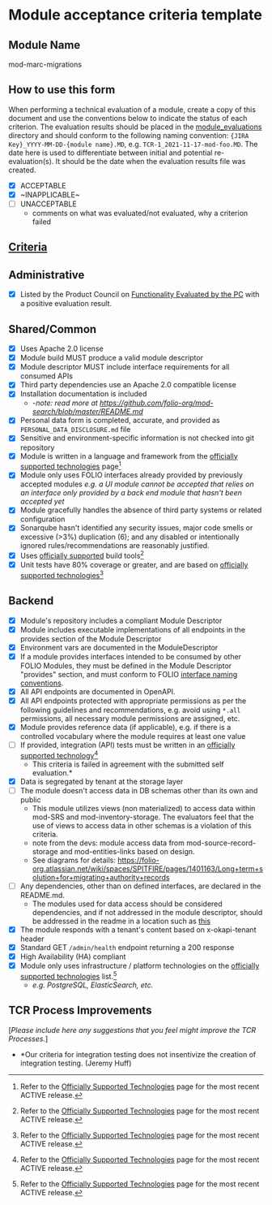 # Module acceptance criteria template

## Module Name
mod-marc-migrations

## How to use this form
When performing a technical evaluation of a module, create a copy of this document and use the conventions below to indicate the status of each criterion.  The evaluation results should be placed in the [module_evaluations](https://github.com/folio-org/tech-council/tree/master/module_evaluations) directory and should conform to the following naming convention: `{JIRA Key}_YYYY-MM-DD-{module name}.MD`, e.g. `TCR-1_2021-11-17-mod-foo.MD`.  The date here is used to differentiate between initial and potential re-evaluation(s).  It should be the date when the evaluation results file was created.

* [x] ACCEPTABLE
* [x] ~INAPPLICABLE~
* [ ] UNACCEPTABLE
  * comments on what was evaluated/not evaluated, why a criterion failed

## [Criteria](https://github.com/folio-org/tech-council/blob/7b10294a5c1c10c7e1a7c5b9f99f04bf07630f06/MODULE_ACCEPTANCE_CRITERIA.MD)

## Administrative
* [x] Listed by the Product Council on [Functionality Evaluated by the PC](https://wiki.folio.org/display/PC/Functionality+Evaluated+by+the+PC) with a positive evaluation result.

## Shared/Common
* [x] Uses Apache 2.0 license
* [x] Module build MUST produce a valid module descriptor
* [x] Module descriptor MUST include interface requirements for all consumed APIs
* [x] Third party dependencies use an Apache 2.0 compatible license
* [x] Installation documentation is included
  * -_note: read more at https://github.com/folio-org/mod-search/blob/master/README.md_
* [x] Personal data form is completed, accurate, and provided as `PERSONAL_DATA_DISCLOSURE.md` file
* [x] Sensitive and environment-specific information is not checked into git repository
* [x] Module is written in a language and framework from the [officially supported technologies](https://wiki.folio.org/display/TC/Officially+Supported+Technologies) page[^1]
* [x] Module only uses FOLIO interfaces already provided by previously accepted modules _e.g. a UI module cannot be accepted that relies on an interface only provided by a back end module that hasn't been accepted yet_
* [x] Module gracefully handles the absence of third party systems or related configuration
* [x] Sonarqube hasn't identified any security issues, major code smells or excessive (>3%) duplication (6); and any disabled or intentionally ignored rules/recommendations are reasonably justified.
* [x] Uses [officially supported](https://wiki.folio.org/display/TC/Officially+Supported+Technologies) build tools[^1]
* [x] Unit tests have 80% coverage or greater, and are based on [officially supported technologies](https://wiki.folio.org/display/TC/Officially+Supported+Technologies)[^1]

## Backend
* [x] Module's repository includes a compliant Module Descriptor
* [x] Module includes executable implementations of all endpoints in the provides section of the Module Descriptor
* [x] Environment vars are documented in the ModuleDescriptor
* [x] If a module provides interfaces intended to be consumed by other FOLIO Modules, they must be defined in the Module Descriptor "provides" section, and must conform to FOLIO [interface naming conventions](https://dev.folio.org/guidelines/naming-conventions/#interfaces).
* [x] All API endpoints are documented in OpenAPI.
* [x] All API endpoints protected with appropriate permissions as per the following guidelines and recommendations, e.g. avoid using `*.all` permissions, all necessary module permissions are assigned, etc.
* [x] Module provides reference data (if applicable), e.g. if there is a controlled vocabulary where the module requires at least one value
* [ ] If provided, integration (API) tests must be written in an [officially supported technology](https://wiki.folio.org/display/TC/Officially+Supported+Technologies)[^1]
     * This criteria is failed in agreement with the submitted self evaluation.*
* [x] Data is segregated by tenant at the storage layer
* [ ] The module doesn't access data in DB schemas other than its own and public
     * This module utilizes views (non materialized) to access data within mod-SRS and mod-inventory-storage. The evaluators feel that the use of views to access data in other schemas is a violation of this criteria.  
     * note from the devs: module access data from mod-source-record-storage and mod-entities-links based on design. 
     * See diagrams for details: https://folio-org.atlassian.net/wiki/spaces/SPITFIRE/pages/1401163/Long+term+solution+for+migrating+authority+records
* [ ] Any dependencies, other than on defined interfaces, are declared in the README.md.
     * The modules used for data access should be considered dependencies, and if not addressed in the module descriptor, should be addressed in the readme in a location such as [this](https://github.com/folio-org/mod-marc-migrations/blob/tech-evaluation/doc/documentation.md#folio-modules-communication)
* [x] The module responds with a tenant's content based on x-okapi-tenant header
* [x] Standard GET `/admin/health` endpoint returning a 200 response
* [x] High Availability (HA) compliant
* [x] Module only uses infrastructure / platform technologies on the [officially supported technologies](https://wiki.folio.org/display/TC/Officially+Supported+Technologies) list.[^1]
  * _e.g. PostgreSQL, ElasticSearch, etc._

## TCR Process Improvements
[_Please include here any suggestions that you feel might improve the TCR Processes._]

* *Our criteria for integration testing does not insentivize the creation of integration testing. (Jeremy Huff)

[^1]: Refer to the [Officially Supported Technologies](https://wiki.folio.org/display/TC/Officially+Supported+Technologies) page for the most recent ACTIVE release.
